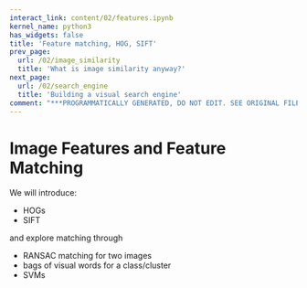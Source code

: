 ```yaml
---
interact_link: content/02/features.ipynb
kernel_name: python3
has_widgets: false
title: 'Feature matching, HOG, SIFT'
prev_page:
  url: /02/image_similarity
  title: 'What is image similarity anyway?'
next_page:
  url: /02/search_engine
  title: 'Building a visual search engine'
comment: "***PROGRAMMATICALLY GENERATED, DO NOT EDIT. SEE ORIGINAL FILES IN /content***"
---
```



# Image Features and Feature Matching



We will introduce: 
- HOGs
- SIFT 

and explore matching through 
- RANSAC matching for two images
- bags of visual words for a class/cluster
- SVMs



